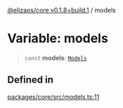 [@elizaos/core v0.1.8+build.1](../index.md) / models

# Variable: models

> `const` **models**: [`Models`](../type-aliases/Models.md)

## Defined in

[packages/core/src/models.ts:11](https://github.com/gaiaaiagent/GAIA/blob/main/packages/core/src/models.ts#L11)
